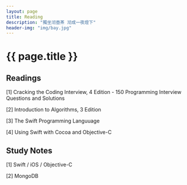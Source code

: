 ```yaml
---
layout: page
title: Reading
description: "獨坐沏壺茶 沏成一夜燈下"
header-img: "img/bay.jpg"
---
```


# {{ page.title }}

## Readings

[1] Cracking the Coding Interview, 4 Edition - 150 Programming Interview Questions and Solutions

[2] Introduction to Algorithms, 3 Edition

[3] The Swift Programming Languuage

[4] Using Swift with Cocoa and Objective-C



## Study Notes

[1] Swift / iOS / Objective-C

[2] MongoDB
